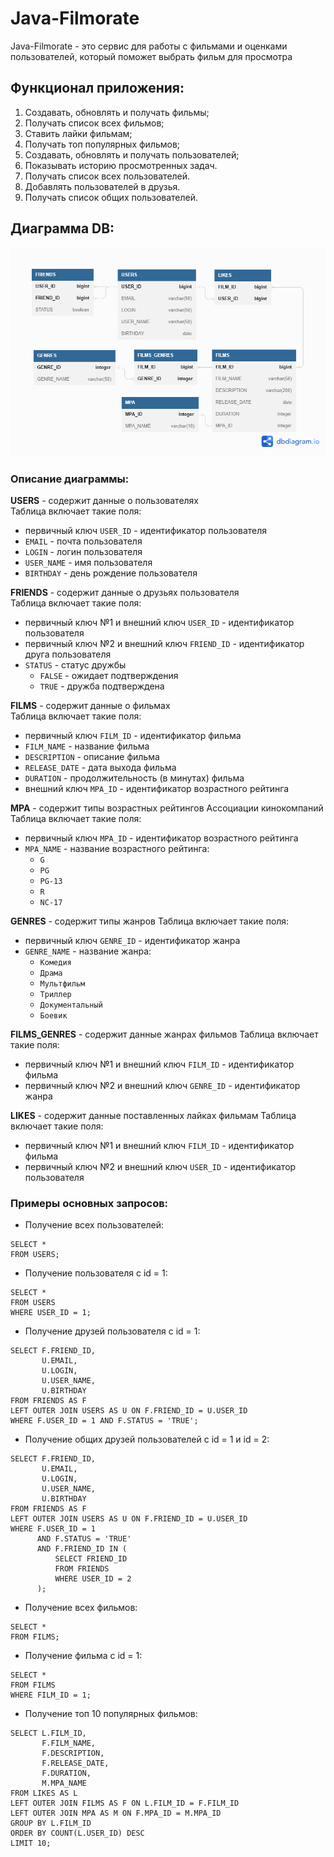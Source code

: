 # Java-Filmorate

Java-Filmorate - это сервис для работы с фильмами и оценками пользователей, 
который поможет выбрать фильм для просмотра

## Функционал приложения:
1. Создавать, обновлять и получать фильмы;
2. Получать список всех фильмов;
3. Ставить лайки фильмам;
4. Получать топ популярных фильмов;
5. Создавать, обновлять и получать пользователей;
6. Показывать историю просмотренных задач.
7. Получать список всех пользователей.
8. Добавлять пользователей в друзья.
9. Получать список общих пользователей.

## Диаграмма DB:
![DB diagram](DBDiagram.png)

### Описание диаграммы:
**USERS** - содержит данные о пользователях\
Таблица включает такие поля:
* первичный ключ `USER_ID` - идентификатор пользователя
* `EMAIL` - почта пользователя
* `LOGIN` - логин пользователя
* `USER_NAME` - имя пользователя
* `BIRTHDAY` - день рождение пользователя

**FRIENDS** - содержит данные о друзьях пользователя\
Таблица включает такие поля:
* первичный ключ №1 и внешний ключ `USER_ID` - идентификатор пользователя
* первичный ключ №2 и внешний ключ `FRIEND_ID` - идентификатор друга пользователя
* `STATUS` - статус дружбы
  - `FALSE` - ожидает подтверждения
  - `TRUE` - дружба подтверждена

**FILMS** - содержит данные о фильмах\
Таблица включает такие поля:
* первичный ключ `FILM_ID` - идентификатор фильма
* `FILM_NAME` - название фильма
* `DESCRIPTION` - описание фильма
* `RELEASE_DATE` - дата выхода фильма
* `DURATION` - продолжительность (в минутах) фильма
* внешний ключ `MPA_ID` - идентификатор возрастного рейтинга

**MPA** - содержит типы возрастных рейтингов Ассоциации кинокомпаний
Таблица включает такие поля:
* первичный ключ `MPA_ID` - идентификатор возрастного рейтинга
* `MPA_NAME` - название возрастного рейтинга:
  - `G`
  - `PG`
  - `PG-13`
  - `R`
  - `NC-17`

**GENRES** - содержит типы жанров
Таблица включает такие поля:
* первичный ключ `GENRE_ID` - идентификатор жанра
* `GENRE_NAME` - название жанра:
  - `Комедия`
  - `Драма`
  - `Мультфильм`
  - `Триллер`
  - `Документальный`
  - `Боевик`

**FILMS_GENRES** - содержит данные жанрах фильмов
Таблица включает такие поля:
* первичный ключ №1 и внешний ключ `FILM_ID` - идентификатор фильма
* первичный ключ №2 и внешний ключ `GENRE_ID` - идентификатор жанра

**LIKES** - содержит данные поставленных лайках фильмам
Таблица включает такие поля:
* первичный ключ №1 и внешний ключ `FILM_ID` - идентификатор фильма
* первичный ключ №2 и внешний ключ `USER_ID` - идентификатор пользователя

### Примеры основных запросов:
* Получение всех пользователей:
```
SELECT *
FROM USERS;
```
* Получение пользователя с id = 1:
```
SELECT *
FROM USERS
WHERE USER_ID = 1;
```
* Получение друзей пользователя с id = 1:
```
SELECT F.FRIEND_ID,
       U.EMAIL,
       U.LOGIN,
       U.USER_NAME,
       U.BIRTHDAY
FROM FRIENDS AS F
LEFT OUTER JOIN USERS AS U ON F.FRIEND_ID = U.USER_ID
WHERE F.USER_ID = 1 AND F.STATUS = 'TRUE';
```
* Получение общих друзей пользователей с id = 1 и id = 2:
```
SELECT F.FRIEND_ID,
       U.EMAIL,
       U.LOGIN,
       U.USER_NAME,
       U.BIRTHDAY
FROM FRIENDS AS F
LEFT OUTER JOIN USERS AS U ON F.FRIEND_ID = U.USER_ID
WHERE F.USER_ID = 1 
      AND F.STATUS = 'TRUE'
      AND F.FRIEND_ID IN (
          SELECT FRIEND_ID
          FROM FRIENDS
          WHERE USER_ID = 2
      );
```
* Получение всех фильмов:
```
SELECT *
FROM FILMS;
```
* Получение фильма с id = 1:
```
SELECT *
FROM FILMS
WHERE FILM_ID = 1;
```
* Получение топ 10 популярных фильмов:
```
SELECT L.FILM_ID,
       F.FILM_NAME,
       F.DESCRIPTION,
       F.RELEASE_DATE,
       F.DURATION,
       M.MPA_NAME
FROM LIKES AS L
LEFT OUTER JOIN FILMS AS F ON L.FILM_ID = F.FILM_ID
LEFT OUTER JOIN MPA AS M ON F.MPA_ID = M.MPA_ID
GROUP BY L.FILM_ID
ORDER BY COUNT(L.USER_ID) DESC
LIMIT 10;
```